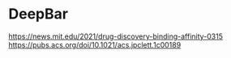 ---
---

# DeepBar

https://news.mit.edu/2021/drug-discovery-binding-affinity-0315
https://pubs.acs.org/doi/10.1021/acs.jpclett.1c00189